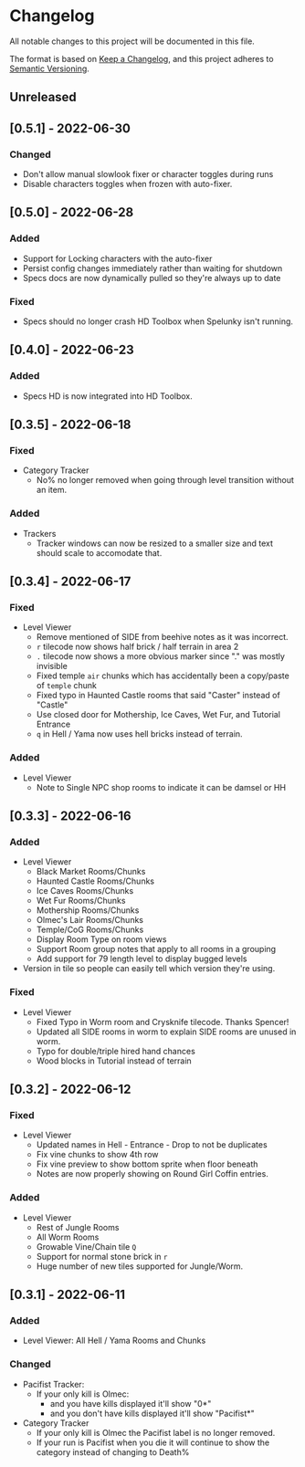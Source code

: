# Changelog

All notable changes to this project will be documented in this file.

The format is based on [Keep a Changelog](https://keepachangelog.com/en/1.0.0/),
and this project adheres to [Semantic Versioning](https://semver.org/spec/v2.0.0.html).

## Unreleased

## [0.5.1] - 2022-06-30

### Changed

- Don't allow manual slowlook fixer or character toggles during runs
- Disable characters toggles when frozen with auto-fixer.

## [0.5.0] - 2022-06-28

### Added

- Support for Locking characters with the auto-fixer
- Persist config changes immediately rather than waiting for shutdown
- Specs docs are now dynamically pulled so they're always up to date

### Fixed

- Specs should no longer crash HD Toolbox when Spelunky isn't running.

## [0.4.0] - 2022-06-23

### Added

- Specs HD is now integrated into HD Toolbox.

## [0.3.5] - 2022-06-18

### Fixed

- Category Tracker
  - No% no longer removed when going through level transition without an item.

### Added

- Trackers
  - Tracker windows can now be resized to a smaller size and text should scale to accomodate that.

## [0.3.4] - 2022-06-17

### Fixed

- Level Viewer
  - Remove mentioned of SIDE from beehive notes as it was incorrect.
  - `r` tilecode now shows half brick / half terrain in area 2
  - `.` tilecode now shows a more obvious marker since "." was mostly invisible
  - Fixed temple `air` chunks which has accidentally been a copy/paste of `temple` chunk
  - Fixed typo in Haunted Castle rooms that said "Caster" instead of "Castle"
  - Use closed door for Mothership, Ice Caves, Wet Fur, and Tutorial Entrance
  - `q` in Hell / Yama now uses hell bricks instead of terrain.

### Added

- Level Viewer
  - Note to Single NPC shop rooms to indicate it can be damsel or HH

## [0.3.3] - 2022-06-16

### Added

- Level Viewer
  - Black Market Rooms/Chunks
  - Haunted Castle Rooms/Chunks
  - Ice Caves Rooms/Chunks
  - Wet Fur Rooms/Chunks
  - Mothership Rooms/Chunks
  - Olmec's Lair Rooms/Chunks
  - Temple/CoG Rooms/Chunks
  - Display Room Type on room views
  - Support Room group notes that apply to all rooms in a grouping
  - Add support for 79 length level to display bugged levels
- Version in tile so people can easily tell which version they're using.

### Fixed

- Level Viewer
  - Fixed Typo in Worm room and Crysknife tilecode. Thanks Spencer!
  - Updated all SIDE rooms in worm to explain SIDE rooms are unused in worm.
  - Typo for double/triple hired hand chances
  - Wood blocks in Tutorial instead of terrain

## [0.3.2] - 2022-06-12

### Fixed

- Level Viewer
  - Updated names in Hell - Entrance - Drop to not be duplicates
  - Fix vine chunks to show 4th row
  - Fix vine preview to show bottom sprite when floor beneath
  - Notes are now properly showing on Round Girl Coffin entries.

### Added

- Level Viewer
  - Rest of Jungle Rooms
  - All Worm Rooms
  - Growable Vine/Chain tile `Q`
  - Support for normal stone brick in `r`
  - Huge number of new tiles supported for Jungle/Worm.

## [0.3.1] - 2022-06-11

### Added

- Level Viewer: All Hell / Yama Rooms and Chunks

### Changed

- Pacifist Tracker:
  - If your only kill is Olmec:
    - and you have kills displayed it'll show "0\*"
    - and you don't have kills displayed it'll show "Pacifist\*"
- Category Tracker
  - If your only kill is Olmec the Pacifist label is no longer removed.
  - If your run is Pacifist when you die it will continue to show the category instead of changing to Death%
